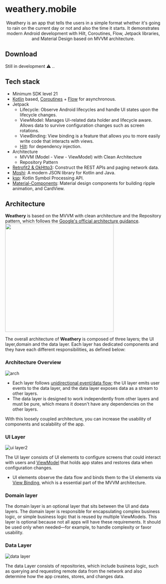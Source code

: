 # weathery.mobile

<p align="center">  
 Weathery is an app that tells the users in a simple format whether it's going to rain on the current day or not and also the time it starts. It
 demonstrates modern Android development with Hilt, Coroutines, Flow, Jetpack libraries, and Material Design based on MVVM architecture.
</p>


## Download
 Still in development ⚠ ..


## Tech stack 
- Minimum SDK level 21
- [Kotlin](https://kotlinlang.org/) based, [Coroutines](https://github.com/Kotlin/kotlinx.coroutines) + [Flow](https://kotlin.github.io/kotlinx.coroutines/kotlinx-coroutines-core/kotlinx.coroutines.flow/) for asynchronous.
- Jetpack
  - Lifecycle: Observe Android lifecycles and handle UI states upon the lifecycle changes.
  - ViewModel: Manages UI-related data holder and lifecycle aware. Allows data to survive configuration changes such as screen rotations.
  - ViewBinding: View binding is a feature that allows you to more easily write code that interacts with views.
  - [Hilt](https://dagger.dev/hilt/): for dependency injection.
- Architecture
  - MVVM (Model - View - ViewModel) with Clean Architecture
  - Repository Pattern
- [Retrofit2 & OkHttp3](https://github.com/square/retrofit): Construct the REST APIs and paging network data.
- [Moshi](https://github.com/square/moshi/): A modern JSON library for Kotlin and Java.
- [ksp](https://github.com/google/ksp): Kotlin Symbol Processing API.
- [Material-Components](https://github.com/material-components/material-components-android): Material design components for building ripple animation, and CardView.

## Architecture
**Weathery** is based on the MVVM with clean architecture and the Repository pattern, which follows the [Google's official architecture guidance](https://developer.android.com/topic/architecture).
<img src="https://user-images.githubusercontent.com/82452881/202274899-7b637311-a6e7-425f-8d32-0f7b89d5c4f1.png" align="center" width="350"/>


The overall architecture of **Weathery** is composed of three layers; the UI layer,domain and the data layer. Each layer has dedicated components and they have each different responsibilities, as defined below:

### Architecture Overview

![arch](https://user-images.githubusercontent.com/82452881/202274823-fb259855-6071-4f53-a3f4-6f4f98d10147.png)

- Each layer follows [unidirectional event/data flow](https://developer.android.com/topic/architecture/ui-layer#udf); the UI layer emits user events to the data layer, and the data layer exposes data as a stream to other layers.
- The data layer is designed to work independently from other layers and must be pure, which means it doesn't have any dependencies on the other layers.

With this loosely coupled architecture, you can increase the usability of components and scalability of the app.

### UI Layer
![ui layer2](https://user-images.githubusercontent.com/82452881/202275088-291c7952-9770-4d04-8eb0-c2c8fc11ac78.png)


The UI layer consists of UI elements to configure screens that could interact with users and [ViewModel](https://developer.android.com/topic/libraries/architecture/viewmodel) that holds app states and restores data when configuration changes.
- UI elements observe the data flow and binds them to the UI elements via [View Binding](https://developer.android.com/topic/libraries/data-binding), which is a essential part of the MVVM architecture. 

### Domain layer
  The domain layer is an optional layer that sits between the UI and data layers.
The domain layer is responsible for encapsulating complex business logic, or simple business logic that is reused by multiple ViewModels. This layer is optional because not all apps will have these requirements. It should be used only when needed—for example, to handle complexity or favor usability.

### Data Layer
![data layer](https://user-images.githubusercontent.com/82452881/202275293-44e5ba41-d26f-4c52-b961-0850fa6d4861.png)

The data Layer consists of repositories, which include business logic, such as querying and requesting remote data from the network and also
determine how the app creates, stores, and changes data.

